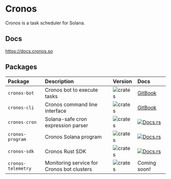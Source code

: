 # Cronos

Cronos is a task scheduler for Solana.

## Docs

https://docs.cronos.so

## Packages

| Package            | Description                                | Version                                                                | Docs                                                                                   |
| :----------------- | :----------------------------------------- | :--------------------------------------------------------------------- | :------------------------------------------------------------------------------------- |
| `cronos-bot`       | Cronos bot to execute tasks                | ![crates](https://img.shields.io/crates/v/cronos-bot?color=blue)       | [GitBook](https://docs.cronos.so/about/architecture/bots)                              |
| `cronos-cli`       | Cronos command line interface              | ![crates](https://img.shields.io/crates/v/cronos-cli?color=blue)       | [GitBook](https://docs.cronos.so/about/cli)                                            |
| `cronos-cron`      | Solana-safe cron expression parser         | ![crates](https://img.shields.io/crates/v/cronos-cron?color=blue)      | [![Docs.rs](https://docs.rs/cronos-cron/badge.svg)](https://docs.rs/cronos-cron)       |
| `cronos-program`   | Cronos Solana program                      | ![crates](https://img.shields.io/crates/v/cronos-program?color=blue)   | [![Docs.rs](https://docs.rs/cronos-program/badge.svg)](https://docs.rs/cronos-program) |
| `cronos-sdk`       | Cronos Rust SDK                            | ![crates](https://img.shields.io/crates/v/cronos-sdk?color=blue)       | [![Docs.rs](https://docs.rs/cronos-sdk/badge.svg)](https://docs.rs/cronos-sdk)         |
| `cronos-telemetry` | Monitoring service for Cronos bot clusters | ![crates](https://img.shields.io/crates/v/cronos-telemetry?color=blue) | Coming soon!                                                                           |
